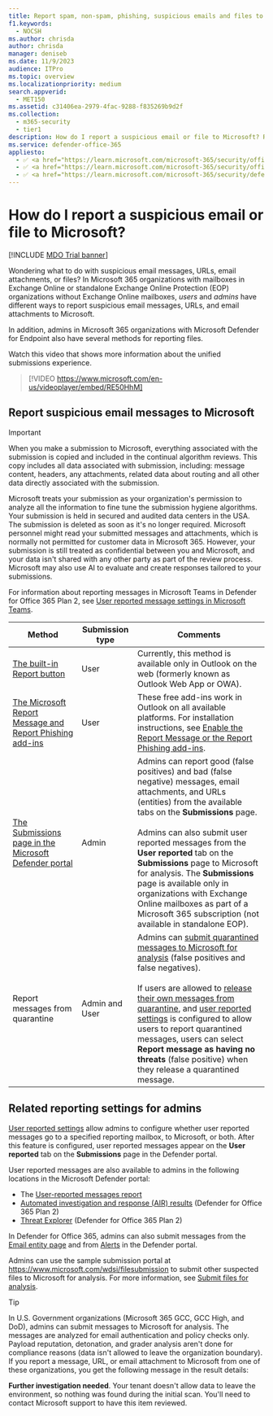```yaml
---
title: Report spam, non-spam, phishing, suspicious emails and files to Microsoft
f1.keywords: 
  - NOCSH
ms.author: chrisda
author: chrisda
manager: deniseb
ms.date: 11/9/2023
audience: ITPro
ms.topic: overview
ms.localizationpriority: medium
search.appverid: 
  - MET150
ms.assetid: c31406ea-2979-4fac-9288-f835269b9d2f
ms.collection: 
  - m365-security
  - tier1
description: How do I report a suspicious email or file to Microsoft? Report messages, URLs, email attachments and files to Microsoft for analysis. Learn to report spam email and phishing emails.
ms.service: defender-office-365
appliesto:
  - ✅ <a href="https://learn.microsoft.com/microsoft-365/security/office-365-security/eop-about" target="_blank">Exchange Online Protection</a>
  - ✅ <a href="https://learn.microsoft.com/microsoft-365/security/office-365-security/mdo-about#defender-for-office-365-plan-1-vs-plan-2-cheat-sheet" target="_blank">Microsoft Defender for Office 365 Plan 1 and Plan 2</a>
  - ✅ <a href="https://learn.microsoft.com/microsoft-365/security/defender/microsoft-365-defender" target="_blank">Microsoft Defender XDR</a>
---
```


# How do I report a suspicious email or file to Microsoft?

[!INCLUDE [MDO Trial banner](../includes/mdo-trial-banner.md)]

Wondering what to do with suspicious email messages, URLs, email attachments, or files? In Microsoft 365 organizations with mailboxes in Exchange Online or standalone Exchange Online Protection (EOP) organizations without Exchange Online mailboxes, *users* and *admins* have different ways to report suspicious email messages, URLs, and email attachments to Microsoft.

In addition, admins in Microsoft 365 organizations with Microsoft Defender for Endpoint also have several methods for reporting files.

Watch this video that shows more information about the unified submissions experience.
> [!VIDEO https://www.microsoft.com/en-us/videoplayer/embed/RE50HhM]

## Report suspicious email messages to Microsoft

> [!IMPORTANT]
>
> When you make a submission to Microsoft, everything associated with the submission is copied and included in the continual algorithm reviews. This copy includes all data associated with submission, including: message content, headers, any attachments, related data about routing and all other data directly associated with the submission.
> 
> Microsoft treats your submission as your organization's permission to analyze all the information to fine tune the submission hygiene algorithms. Your submission is held in secured and audited data centers in the USA. The submission is deleted as soon as it's no longer required. Microsoft personnel might read your submitted messages and attachments, which is normally not permitted for customer data in Microsoft 365. However, your submission is still treated as confidential between you and Microsoft, and your data isn't shared with any other party as part of the review process. Microsoft may also use AI to evaluate and create responses tailored to your submissions.
>
> For information about reporting messages in Microsoft Teams in Defender for Office 365 Plan 2, see [User reported message settings in Microsoft Teams](submissions-teams.md).

|Method|Submission type|Comments|
|---|---|---|
|[The built-in Report button](submissions-outlook-report-messages.md#use-the-built-in-report-button-in-outlook-on-the-web)|User|Currently, this method is available only in Outlook on the web (formerly known as Outlook Web App or OWA).|
|[The Microsoft Report Message and Report Phishing add-ins](submissions-outlook-report-messages.md#use-the-report-message-and-report-phishing-add-ins-in-outlook)|User|These free add-ins work in Outlook on all available platforms. For installation instructions, see [Enable the Report Message or the Report Phishing add-ins](submissions-users-report-message-add-in-configure.md).|
|[The Submissions page in the Microsoft Defender portal](submissions-admin.md)|Admin|Admins can report good (false positives) and bad (false negative) messages, email attachments, and URLs (entities) from the available tabs on the **Submissions** page. <br><br> Admins can also submit user reported messages from the **User reported** tab on the **Submissions** page to Microsoft for analysis. The **Submissions** page is available only in organizations with Exchange Online mailboxes as part of a Microsoft 365 subscription (not available in standalone EOP).|
|Report messages from quarantine|Admin and User|Admins can [submit quarantined messages to Microsoft for analysis](quarantine-admin-manage-messages-files.md#report-email-to-microsoft-for-review-from-quarantine) (false positives and false negatives). <br><br> If users are allowed to [release their own messages from quarantine](quarantine-end-user.md#release-quarantined-email), and [user reported settings](submissions-user-reported-messages-custom-mailbox.md) is configured to allow users to report quarantined messages, users can select **Report message as having no threats** (false positive) when they release a quarantined message.|

## Related reporting settings for admins

[User reported settings](submissions-user-reported-messages-custom-mailbox.md) allow admins to configure whether user reported messages go to a specified reporting mailbox, to Microsoft, or both. After this feature is configured, user reported messages appear on the **User reported** tab on the **Submissions** page in the Defender portal.

User reported messages are also available to admins in the following locations in the Microsoft Defender portal:

- The [User-reported messages report](reports-email-security.md#user-reported-messages-report)
- [Automated investigation and response (AIR) results](air-view-investigation-results.md) (Defender for Office 365 Plan 2)
- [Threat Explorer](threat-explorer-real-time-detections-about.md) (Defender for Office 365 Plan 2)

In Defender for Office 365, admins can also submit messages from the [Email entity page](mdo-email-entity-page.md#actions-on-the-email-entity-page) and from [Alerts](/defender/investigate-alerts) in the Defender portal.

Admins can use the sample submission portal at <https://www.microsoft.com/wdsi/filesubmission> to submit other suspected files to Microsoft for analysis. For more information, see [Submit files for analysis](/defender/submission-guide).

> [!TIP]
> In U.S. Government organizations (Microsoft 365 GCC, GCC High, and DoD), admins can submit messages to Microsoft for analysis. The messages are analyzed for email authentication and policy checks only. Payload reputation, detonation, and grader analysis aren't done for compliance reasons (data isn't allowed to leave the organization boundary). If you report a message, URL, or email attachment to Microsoft from one of these organizations, you get the following message in the result details:
>
>   **Further investigation needed**. Your tenant doesn't allow data to leave the environment, so nothing was found during the initial scan. You'll need to contact Microsoft support to have this item reviewed.
